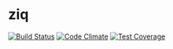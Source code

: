 ziq
=========
[![Build Status](https://travis-ci.org/Qiriqoo/ziq.png)](https://travis-ci.org/Qiriqoo/ziq)
[![Code Climate](https://codeclimate.com/github/Qiriqoo/ziq.png)](https://codeclimate.com/github/Qiriqoo/ziq)
[![Test Coverage](https://codeclimate.com/github/Qiriqoo/ziq/badges/coverage.svg)](https://codeclimate.com/github/Qiriqoo/ziq)
